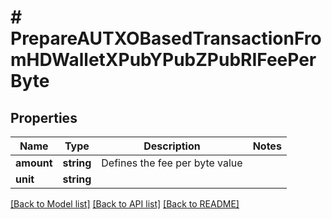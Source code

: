 # # PrepareAUTXOBasedTransactionFromHDWalletXPubYPubZPubRIFeePerByte

## Properties

Name | Type | Description | Notes
------------ | ------------- | ------------- | -------------
**amount** | **string** | Defines the fee per byte value |
**unit** | **string** |  |

[[Back to Model list]](../../README.md#models) [[Back to API list]](../../README.md#endpoints) [[Back to README]](../../README.md)
